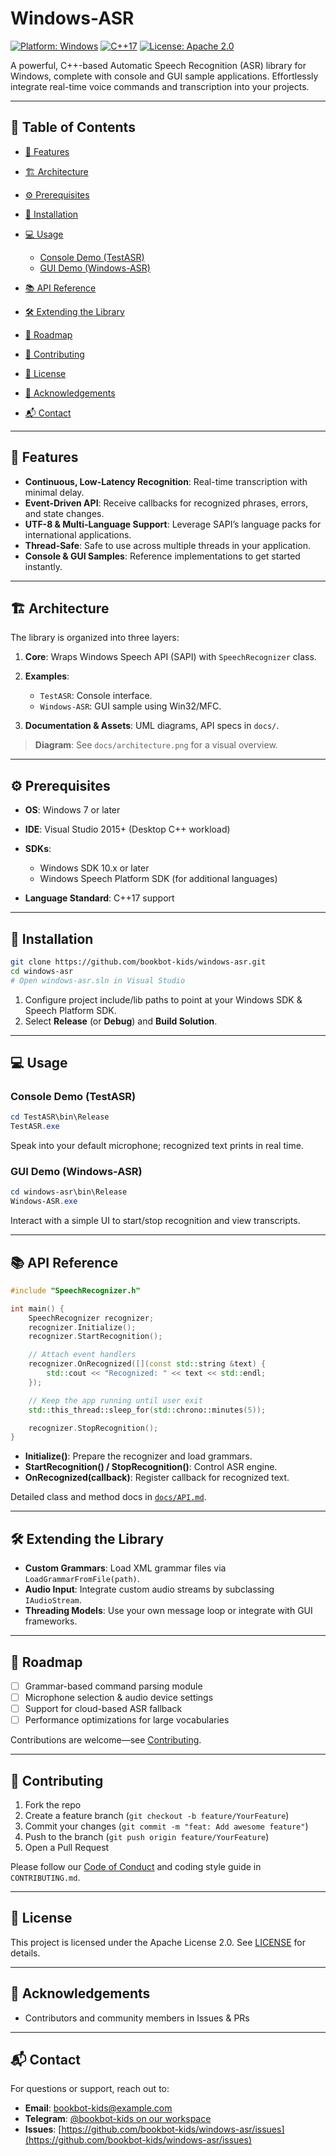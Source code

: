 # Windows-ASR

[![Platform: Windows](https://img.shields.io/badge/platform-Windows-blue.svg)](https://github.com/bookbot-kids/windows-asr) [![C++17](https://img.shields.io/badge/C++-17-green.svg)](#) [![License: Apache 2.0](https://img.shields.io/badge/license-Apache%202.0-blue.svg)](LICENSE)

A powerful, C++-based Automatic Speech Recognition (ASR) library for Windows, complete with console and GUI sample applications. Effortlessly integrate real-time voice commands and transcription into your projects.

---

## 📖 Table of Contents

* [🌟 Features](#-features)
* [🏗️ Architecture](#️-architecture)
* [⚙️ Prerequisites](#️-prerequisites)
* [🚀 Installation](#-installation)
* [💻 Usage](#-usage)

  * [Console Demo (TestASR)](#console-demo-testasr)
  * [GUI Demo (Windows-ASR)](#gui-demo-windows-asr)
* [📚 API Reference](#-api-reference)
* [🛠️ Extending the Library](#️-extending-the-library)
* [📝 Roadmap](#-roadmap)
* [🤝 Contributing](#-contributing)
* [📄 License](#-license)
* [🙏 Acknowledgements](#-acknowledgements)
* [📬 Contact](#-contact)

---

## 🌟 Features

* **Continuous, Low-Latency Recognition**: Real-time transcription with minimal delay.
* **Event-Driven API**: Receive callbacks for recognized phrases, errors, and state changes.
* **UTF-8 & Multi-Language Support**: Leverage SAPI’s language packs for international applications.
* **Thread-Safe**: Safe to use across multiple threads in your application.
* **Console & GUI Samples**: Reference implementations to get started instantly.

---

## 🏗️ Architecture

The library is organized into three layers:

1. **Core**: Wraps Windows Speech API (SAPI) with `SpeechRecognizer` class.
2. **Examples**:

   * `TestASR`: Console interface.
   * `Windows-ASR`: GUI sample using Win32/MFC.
3. **Documentation & Assets**: UML diagrams, API specs in `docs/`.

> **Diagram**: See `docs/architecture.png` for a visual overview.

---

## ⚙️ Prerequisites

* **OS**: Windows 7 or later
* **IDE**: Visual Studio 2015+ (Desktop C++ workload)
* **SDKs**:

  * Windows SDK 10.x or later
  * Windows Speech Platform SDK (for additional languages)
* **Language Standard**: C++17 support

---

## 🚀 Installation

```bash
git clone https://github.com/bookbot-kids/windows-asr.git
cd windows-asr
# Open windows-asr.sln in Visual Studio
```

1. Configure project include/lib paths to point at your Windows SDK & Speech Platform SDK.
2. Select **Release** (or **Debug**) and **Build Solution**.

---

## 💻 Usage

### Console Demo (TestASR)

```powershell
cd TestASR\bin\Release
TestASR.exe
```

Speak into your default microphone; recognized text prints in real time.

### GUI Demo (Windows-ASR)

```powershell
cd windows-asr\bin\Release
Windows-ASR.exe
```

Interact with a simple UI to start/stop recognition and view transcripts.

---

## 📚 API Reference

```cpp
#include "SpeechRecognizer.h"

int main() {
    SpeechRecognizer recognizer;
    recognizer.Initialize();
    recognizer.StartRecognition();

    // Attach event handlers
    recognizer.OnRecognized([](const std::string &text) {
        std::cout << "Recognized: " << text << std::endl;
    });

    // Keep the app running until user exit
    std::this_thread::sleep_for(std::chrono::minutes(5));

    recognizer.StopRecognition();
}
```

* **Initialize()**: Prepare the recognizer and load grammars.
* **StartRecognition() / StopRecognition()**: Control ASR engine.
* **OnRecognized(callback)**: Register callback for recognized text.

Detailed class and method docs in [`docs/API.md`](docs/API.md).

---

## 🛠️ Extending the Library

* **Custom Grammars**: Load XML grammar files via `LoadGrammarFromFile(path)`.
* **Audio Input**: Integrate custom audio streams by subclassing `IAudioStream`.
* **Threading Models**: Use your own message loop or integrate with GUI frameworks.

---

## 📝 Roadmap

* [ ] Grammar-based command parsing module
* [ ] Microphone selection & audio device settings
* [ ] Support for cloud-based ASR fallback
* [ ] Performance optimizations for large vocabularies

Contributions are welcome—see [Contributing](#-contributing).

---

## 🤝 Contributing

1. Fork the repo
2. Create a feature branch (`git checkout -b feature/YourFeature`)
3. Commit your changes (`git commit -m "feat: Add awesome feature"`)
4. Push to the branch (`git push origin feature/YourFeature`)
5. Open a Pull Request

Please follow our [Code of Conduct](CODE_OF_CONDUCT.md) and coding style guide in `CONTRIBUTING.md`.

---

## 📄 License

This project is licensed under the Apache License 2.0. See [LICENSE](LICENSE) for details.

---

## 🙏 Acknowledgements

* Contributors and community members in Issues & PRs

---

## 📬 Contact

For questions or support, reach out to:

* **Email**: [bookbot-kids@example.com](mailto:bookbot-kids@example.com)
* **Telegram**: [@bookbot-kids on our workspace](https://t.me/super_devops)
* **Issues**: [https://github.com/bookbot-kids/windows-asr/issues](https://github.com/bookbot-kids/windows-asr/issues)
